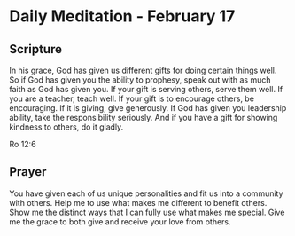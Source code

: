 # Daily Meditation - February 17

## Scripture

In his grace, God has given us different gifts for doing certain things well. So
if God has given you the ability to prophesy, speak out with as much faith as
God has given you. If your gift is serving others, serve them well. If you are a
teacher, teach well. If your gift is to encourage others, be encouraging. If it
is giving, give generously. If God has given you leadership ability, take the
responsibility seriously. And if you have a gift for showing kindness to others,
do it gladly. 

Ro 12:6


## Prayer

You have given each of us unique personalities and fit us into a community with 
others.  Help me to use what makes me different to benefit others.  Show me the
distinct ways that I can fully use what makes me special. Give me the grace to
both give and receive your love from others.

